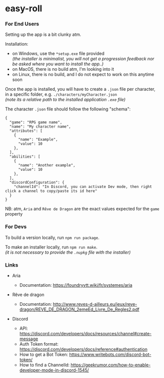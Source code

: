 # easy-roll

### For End Users

Setting up the app is a bit clunky atm.

Installation:
* on Windows, use the `*setup.exe` file provided  
_(the installer is minimalist, you will not get a progression feedback nor be asked where you want to install the app..)_
* on MacOS, there is no build atm, I'm looking into it
* on Linux, there is no build, and I do not expect to work on this anytime soon

Once the app is installed, you will have to create a `.json` file per character, in a specific folder, e.g.
`./characters/myCharacter.json`  
_(note its a relative path to the installed application `.exe` file)_

The character `.json` file should follow the following "schema":
```
{
  "game": "RPG game name",
  "name": "My character name",
  "attributes": [
    {
      "name": "Example",
      "value": 10
    },
  ],
  "abilities": [
    {
      "name": "Another example",
      "value": 10
    },
  ],
  "discordConfiguration": {
    "channelId": "In Discord, you can activate Dev mode, then right click a channel to copy/paste its id here"
  }
}
```

NB: atm, `Aria` and `Rêve de Dragon` are the exact values expected for the `game` property

### For Devs

To build a version locally, run `npm run package`.

To make an installer locally, run `npm run make`.  
_(it is not necessary to provide the `.nupkg` file with the installer)_

### Links

* Aria
  * Documentation: https://foundryvtt.wiki/fr/systemes/aria

* Rêve de dragon
  * Documentation: http://www.reves-d-ailleurs.eu/jeux/reve-dragon/REVE_DE_DRAGON_2emeEd_Livre_De_Regles2.pdf

* Discord
  * API: https://discord.com/developers/docs/resources/channel#create-message
  * Auth Token format: https://discord.com/developers/docs/reference#authentication
  * How to get a Bot Token: https://www.writebots.com/discord-bot-token/
  * How to find a ChannelId: https://geekrumor.com/how-to-enable-developer-mode-in-discord-1545/